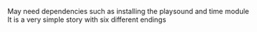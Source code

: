 May need dependencies such as installing the playsound and time module
It is a very simple story with six different endings
